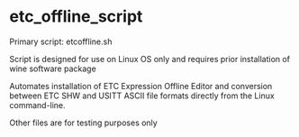 # etc_offline_script
Primary script: etcoffline.sh

Script is designed for use on Linux OS only and requires prior installation of wine software package

Automates installation of ETC Expression Offline Editor and conversion between ETC SHW and USITT ASCII file formats directly from the Linux command-line.

Other files are for testing purposes only
